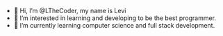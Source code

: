 - 👋 Hi, I’m @LTheCoder, my name is Levi
- 👀 I’m interested in learning and developing to be the best programmer.
- 🌱 I’m currently learning computer science and full stack development.

<!---
LTheCoder/LTheCoder is a ✨ special ✨ repository because its `README.md` (this file) appears on your GitHub profile.
You can click the Preview link to take a look at your changes.
--->
